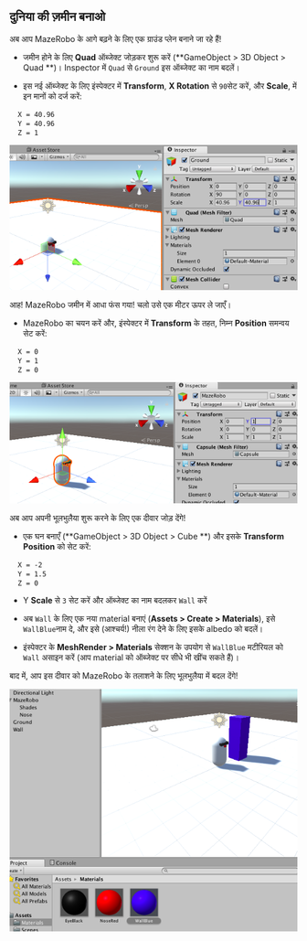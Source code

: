## दुनिया की ज़मीन बनाओ

अब आप MazeRobo के आगे बढ़ने के लिए एक ग्राउंड प्लेन बनाने जा रहे हैं!

+ जमीन होने के लिए **Quad** ऑब्जेक्ट जोड़कर शुरू करें (**GameObject > 3D Object > Quad **)। Inspector में `Quad` से `Ground` इस ऑब्जेक्ट का नाम बदलें।

+ इस नई ऑब्जेक्ट के लिए इंस्पेक्टर में **Transform**, **X Rotation** से `90`सेट करें, और **Scale**, में इन मानों को दर्ज करें:
```
  X = 40.96
  Y = 40.96
  Z = 1
```

  ![जमीन के लिए परिवर्तन गुण सेट करना](images/step6_groundTransform.png)

आह! MazeRobo जमीन में आधा फंस गया! चलो उसे एक मीटर ऊपर ले जाएँ।

+ MazeRobo का चयन करें और, इंस्पेक्टर में **Transform** के तहत, निम्न **Position** समन्वय सेट करें:
```
  X = 0
  Y = 1
  Z = 0
```
  ![जमीन पर MazeRobo की पोजिशनिंग](images/step6_MazeRoboOnGround.png)

अब आप अपनी भूलभुलैया शुरू करने के लिए एक दीवार जोड़ देंगे!

+ एक घन बनाएँ (**GameObject > 3D Object > Cube **) और इसके **Transform Position** को सेट करें:
```
  X = -2
  Y = 1.5
  Z = 0 
```
+ Y **Scale** से `3` सेट करें और ऑब्जेक्ट का नाम बदलकर `Wall` करें

+ अब `Wall` के लिए एक नया material बनाएं (**Assets > Create > Materials**), इसे `WallBlue`नाम दे, और इसे (आश्चर्य!) नीला रंग देने के लिए इसके albedo को बदलें।

+ इंस्पेक्टर के **MeshRender > Materials** सेक्शन के उपयोग से `WallBlue` मटीरियल को `Wall` असाइन करें (आप material को ऑब्जेक्ट पर सीधे भी खींच सकते हैं)।

बाद में, आप इस दीवार को MazeRobo के तलाशने के लिए भूलभुलैया में बदल देंगे!

![वॉल ऑब्जेक्ट के बगल में MazeRobo](images/step6_Wall.png)
